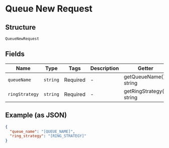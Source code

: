 
# Queue New Request

## Structure

`QueueNewRequest`

## Fields

| Name | Type | Tags | Description | Getter | Setter |
|  --- | --- | --- | --- | --- | --- |
| `queueName` | `string` | Required | - | getQueueName(): string | setQueueName(string queueName): void |
| `ringStrategy` | `string` | Required | - | getRingStrategy(): string | setRingStrategy(string ringStrategy): void |

## Example (as JSON)

```json
{
  "queue_name": "[QUEUE_NAME]",
  "ring_strategy": "[RING_STRATEGY]"
}
```


